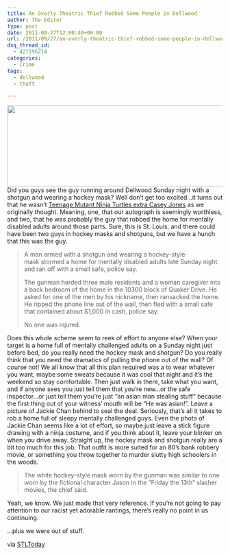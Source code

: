 ```yaml
---
title: An Overly Theatric Thief Robbed Some People in Dellwood
author: The Editor
type: post
date: 2011-09-27T12:00:40+00:00
url: /2011/09/27/an-overly-theatric-thief-robbed-some-people-in-dellwood/
dsq_thread_id:
  - 427196214
categories:
  - Crime
tags:
  - dellwood
  - theft

---
```

[<img class="aligncenter size-full wp-image-10632" title="jason" src="http://media.punchingkitty.com/wordpress/2011/09/jason.jpeg" alt="" width="600" height="189" />][1]Did you guys see the guy running around Dellwood Sunday night with a shotgun and wearing a hockey mask? Well don&#8217;t get too excited&#8230;it turns out that he wasn&#8217;t <a href="http://en.wikipedia.org/wiki/Casey_Jones_(Teenage_Mutant_Ninja_Turtles)" target="_blank">Teenage Mutant Ninja Turtles extra Casey Jones</a> as we originally thought. Meaning, one, that our autograph is seemingly worthless, and two, that he was probably the guy that robbed the home for mentally disabled adults around those parts. Sure, this is St. Louis, and there could have been two guys in hockey masks and shotguns, but we have a hunch that this was the guy.

> A man armed with a shotgun and wearing a hockey-style mask stormed a home for mentally disabled adults late Sunday night and ran off with a small safe, police say.
> 
> The gunman herded three male residents and a woman caregiver into a back bedroom of the home in the 10300 block of Quaker Drive. He asked for one of the men by his nickname, then ransacked the home. He ripped the phone line out of the wall, then fled with a small safe that contained about $1,000 in cash, police say.
> 
> No one was injured.

Does this whole scheme seem to reek of effort to anyone else? When your target is a home full of mentally challenged adults on a Sunday night just before bed, do you really need the hockey mask and shotgun? Do you really think that you need the dramatics of pulling the phone out of the wall? Of course not! We all know that all this plan required was a to wear whatever you want, maybe some sweats because it was cool that night and it&#8217;s the weekend so stay comfortable. Then just walk in there, take what you want, and if anyone sees you just tell them that you&#8217;re new&#8230;or the safe inspector&#8230;or just tell them you&#8217;re just &#8220;an asian man stealing stuff&#8221; because the first thing out of your witness&#8217; mouth will be &#8220;He was asian!&#8221;. Leave a picture of Jackie Chan behind to seal the deal. Seriously, that&#8217;s all it takes to rob a home full of sleepy mentally challenged guys. Even the photo of Jackie Chan seems like a lot of effort, so maybe just leave a stick figure drawing with a ninja costume, and if you think about it, leave your blinker on when you drive away. Straight up, the hockey mask and shotgun really are a bit too much for this job. That outfit is more suited for an 80&#8217;s bank robbery movie, or something you throw together to murder slutty high schoolers in the woods.

> The white hockey-style mask worn by the gunman was similar to one worn by the fictional character Jason in the &#8220;Friday the 13th&#8221; slasher movies, the chief said.

Yeah, we know. We just made that very reference. If you&#8217;re not going to pay attention to our racist yet adorable rantings, there&#8217;s really no point in us continuing.

&#8230;plus we were out of stuff.

via <a href="http://www.stltoday.com/news/local/crime-and-courts/article_1e37af68-e85e-11e0-b264-0019bb30f31a.html?" target="_blank">STLToday</a>

 [1]: http://media.punchingkitty.com/wordpress/2011/09/jason.jpeg